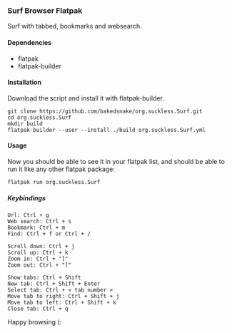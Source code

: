 ### Surf Browser Flatpak 
Surf with tabbed, bookmarks and websearch.

#### Dependencies
* flatpak
* flatpak-builder

#### Installation
Download the script and install it with flatpak-builder.
```
git clone https://github.com/bakedsnake/org.suckless.Surf.git
cd org.suckless.Surf
mkdir build
flatpak-builder --user --install ./build org.suckless.Surf.yml
```

#### Usage
Now you should be able to see it in your flatpak list, and should be able to run it like any other flatpak package:
```
flatpak run org.suckless.Surf 
```

##### Keybindings
```
Url: Ctrl + g
Web search: Ctrl + s
Bookmark: Ctrl + m
Find: Ctrl + f or Ctrl + /

Scroll down: Ctrl + j
Scroll up: Ctrl + k
Zoom in: Ctrl + "]"
Zoom out: Ctrl + "["

Show tabs: Ctrl + Shift
New tab: Ctrl + Shift + Enter
Select tab: Ctrl + < tab number >
Move tab to right: Ctrl + Shift + j
Move tab to left: Ctrl + Shift + k
Close tab: Ctrl + q
```

Happy browsing (:
